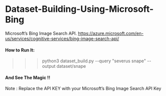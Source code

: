 # Dataset-Building-Using-Microsoft-Bing
Microsoft’s Bing Image Search API. https://azure.microsoft.com/en-us/services/cognitive-services/bing-image-search-api/

#### How to Run It:
>>> python3 dataset_build.py --query "severus snape" --output dataset/snape

#### And See The Magic !!

Note : Replace the API KEY with your Microsoft’s Bing Image Search API Key

